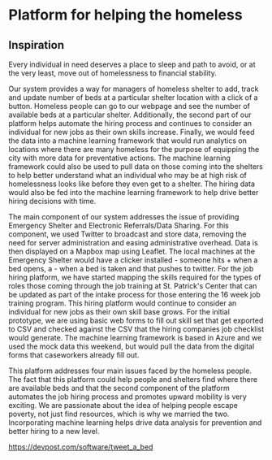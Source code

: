 # Platform for helping the homeless
## Inspiration
Every individual in need deserves a place to sleep and path to avoid, or at the very least, move out of homelessness to financial stability.

Our system provides a way for managers of homeless shelter to add, track and update number of beds at a particular shelter location with a click of a button. Homeless people can go to our webpage and see the number of available beds at a particular shelter. Additionally, the second part of our platform helps automate the hiring process and continues to consider an individual for new jobs as their own skills increase. Finally, we would feed the data into a machine learning framework that would run analytics on locations where there are many homeless for the purpose of equipping the city with more data for preventative actions. The machine learning framework could also be used to pull data on those coming into the shelters to help better understand what an individual who may be at high risk of homelessness looks like before they even get to a shelter. The hiring data would also be fed into the machine learning framework to help drive better hiring decisions with time.

The main component of our system addresses the issue of providing Emergency Shelter and Electronic Referrals/Data Sharing. For this component, we used Twitter to broadcast and store data, removing the need for server administration and easing administrative overhead. Data is then displayed on a Mapbox map using Leaflet. The local machines at the Emergency Shelter would have a clicker installed - someone hits + when a bed opens, a - when a bed is taken and that pushes to twitter. For the job hiring platform, we have started mapping the skills required for the types of roles those coming through the job training at St. Patrick's Center that can be updated as part of the intake process for those entering the 16 week job training program. This hiring platform would continue to consider an individual for new jobs as their own skill base grows. For the initial prototype, we are using basic web forms to fill out skill set that get exported to CSV and checked against the CSV that the hiring companies job checklist would generate. The machine learning framework is based in Azure and we used the mock data this weekend, but would pull the data from the digital forms that caseworkers already fill out.

This platform addresses four main issues faced by the homeless people. The fact that this platform could help people and shelters find where there are available beds and that the second component of the platform automates the job hiring process and promotes upward mobility is very exciting. We are passionate about the idea of helping people escape poverty, not just find resources, which is why we married the two. Incorporating machine learning helps drive data analysis for prevention and better hiring to a new level.

https://devpost.com/software/tweet_a_bed
